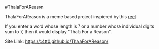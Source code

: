 #ThalaForAReason

ThalaForAReason is a meme based project inspiered by this [reel](https://www.instagram.com/p/C0_OYrUrBZO/)

If you enter a word whose length is 7 or a number whose individual digits sum to 7, then it would display "Thala For a Reason".

Site Link: https://c4tt0.github.io/ThalaForAReason/
